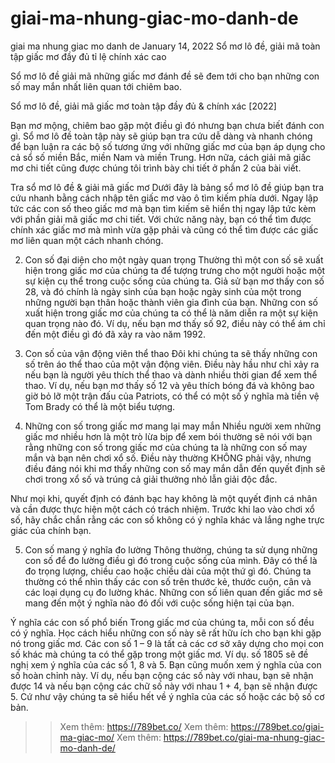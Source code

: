 # giai-ma-nhung-giac-mo-danh-de
giai ma nhung giac mo danh de
January 14, 2022
Sổ mơ lô đề, giải mã toàn tập giấc mơ đầy đủ tỉ lệ chính xác cao

Sổ mơ lô đề giải mã những giấc mơ đánh đề sẽ đem tới cho bạn những con số may mắn nhất liên quan tới chiêm bao.

Sổ mơ lô đề, giải mã giấc mơ toàn tập đầy đủ & chính xác [2022]

Bạn mơ mộng, chiêm bao gặp một điều gì đó nhưng bạn chưa biết đánh con gì. Sổ mơ lô đề toàn tập này sẽ giúp bạn tra cứu dễ dàng và nhanh chóng để bạn luận ra các bộ số tương ứng với những giấc mơ của bạn áp dụng cho cả sổ số miền Bắc, miền Nam và miền Trung. Hơn nữa, cách giải mã giấc mơ chi tiết cũng được chúng tôi trình bày chi tiết ở phần 2 của bài viết.

Tra sổ mơ lô đề & giải mã giấc mơ
Dưới đây là bảng sổ mơ lô đề giúp bạn tra cứu nhanh bằng cách nhập tên giấc mơ vào ô tìm kiếm phía dưới. Ngay lập tức các con số theo giấc mơ mà bạn tìm kiếm sẽ hiển thị ngay lập tức kèm với phần giải mã giấc mơ chi tiết. Với chức năng này, bạn có thể tìm được chính xác giấc mơ mà mình vừa gặp phải và cũng có thể tìm được các giấc mơ liên quan một cách nhanh chóng.

2. Con số đại diện cho một ngày quan trọng
Thường thì một con số sẽ xuất hiện trong giấc mơ của chúng ta để tượng trưng cho một người hoặc một sự kiện cụ thể trong cuộc sống của chúng ta. Giả sử bạn mơ thấy con số 28, và đó chính là ngày sinh của bạn hoặc ngày sinh của một trong những người bạn thân hoặc thành viên gia đình của bạn. Những con số xuất hiện trong giấc mơ của chúng ta có thể là năm diễn ra một sự kiện quan trọng nào đó. Ví dụ, nếu bạn mơ thấy số 92, điều này có thể ám chỉ đến một điều gì đó đã xảy ra vào năm 1992.

3. Con số của vận động viên thể thao
Đôi khi chúng ta sẽ thấy những con số trên áo thể thao của một vận động viên. Điều này hầu như chỉ xảy ra nếu bạn là người yêu thích thể thao và dành nhiều thời gian để xem thể thao. Ví dụ, nếu bạn mơ thấy số 12 và yêu thích bóng đá và không bao giờ bỏ lỡ một trận đấu của Patriots, có thể có một số ý nghĩa mà tiền vệ Tom Brady có thể là một biểu tượng.

4. Những con số trong giấc mơ mang lại may mắn
Nhiều người xem những giấc mơ nhiều hơn là một trò lừa bịp để xem bói thường sẽ nói với bạn rằng những con số trong giấc mơ của chúng ta là những con số may mắn và bạn nên chơi xổ số. Điều này thường KHÔNG phải vậy, nhưng điều đáng nói khi mơ thấy những con số may mắn dẫn đến quyết định sẽ chơi trong xổ số và trúng cả giải thưởng nhỏ lẫn giải độc đắc.

Như mọi khi, quyết định có đánh bạc hay không là một quyết định cá nhân và cần được thực hiện một cách có trách nhiệm. Trước khi lao vào chơi xổ số, hãy chắc chắn rằng các con số không có ý nghĩa khác và lắng nghe trực giác của chính bạn.

5. Con số mang ý nghĩa đo lường
Thông thường, chúng ta sử dụng những con số để đo lường điều gì đó trong cuộc sống của mình. Đây có thể là đo trọng lượng, chiều cao hoặc chiều dài của một thứ gì đó. Chúng ta thường có thể nhìn thấy các con số trên thước kẻ, thước cuộn, cân và các loại dụng cụ đo lường khác. Những con số liên quan đến giấc mơ sẽ mang đến một ý nghĩa nào đó đối với cuộc sống hiện tại của bạn.

Ý nghĩa các con số phổ biến
Trong giấc mơ của chúng ta, mỗi con số đều có ý nghĩa. Học cách hiểu những con số này sẽ rất hữu ích cho bạn khi gặp nó trong giấc mơ. Các con số 1 – 9 là tất cả các cơ sở xây dựng cho mọi con số khác mà chúng ta có thể gặp trong một giấc mơ. Ví dụ. số 1805 sẽ đề nghị xem ý nghĩa của các số 1, 8 và 5. Bạn cũng muốn xem ý nghĩa của con số hoàn chỉnh này. Ví dụ, nếu bạn cộng các số này với nhau, bạn sẽ nhận được 14 và nếu bạn cộng các chữ số này với nhau 1 + 4, bạn sẽ nhận được 5. Cứ như vậy chúng ta sẽ hiểu hết về ý nghĩa của các số hoặc các bộ số cơ bản.

>> Xem thêm: https://789bet.co/
>> Xem thêm: https://789bet.co/giai-ma-giac-mo/
>> Xem thêm: https://789bet.co/giai-ma-nhung-giac-mo-danh-de/
